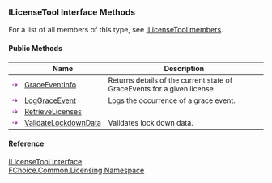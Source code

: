 ﻿### ILicenseTool Interface Methods

For a list of all members of this type, see [ILicenseTool members](FChoice.Common~FChoice.Common.Licensing.ILicenseTool_members.md).

#### Public Methods

|   | Name | Description |
| --- | --- | --- |
| ![ Method](dotnetimages/Method.png) | [GraceEventInfo](FChoice.Common~FChoice.Common.Licensing.ILicenseTool~GraceEventInfo.md) | Returns details of the current state of GraceEvents for a given license   |
| ![ Method](dotnetimages/Method.png) | [LogGraceEvent](FChoice.Common~FChoice.Common.Licensing.ILicenseTool~LogGraceEvent.md) | Logs the occurrence of a grace event.   |
| ![ Method](dotnetimages/Method.png) | [RetrieveLicenses](FChoice.Common~FChoice.Common.Licensing.ILicenseTool~RetrieveLicenses.md) |   |
| ![ Method](dotnetimages/Method.png) | [ValidateLockdownData](FChoice.Common~FChoice.Common.Licensing.ILicenseTool~ValidateLockdownData.md) | Validates lock down data.   |





#### Reference

[ILicenseTool Interface](FChoice.Common~FChoice.Common.Licensing.ILicenseTool.md)  
[FChoice.Common.Licensing Namespace](FChoice.Common~FChoice.Common.Licensing_namespace.md)